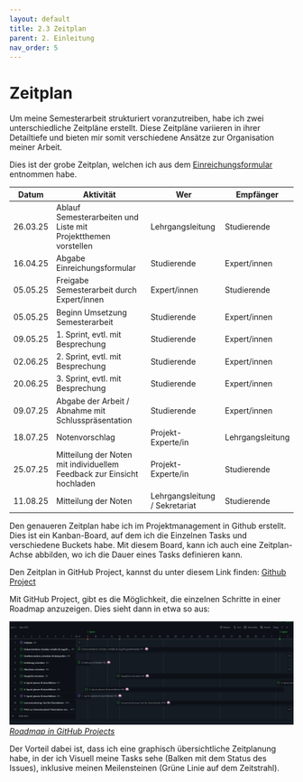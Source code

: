 ```yaml
---
layout: default
title: 2.3 Zeitplan
parent: 2. Einleitung
nav_order: 5
---
```

# Zeitplan

Um meine Semesterarbeit strukturiert voranzutreiben, habe ich zwei unterschiedliche Zeitpläne erstellt. Diese Zeitpläne variieren in ihrer Detailtiefe und bieten mir somit verschiedene Ansätze zur Organisation meiner Arbeit.

Dies ist der grobe Zeitplan, welchen ich aus dem [Einreichungsformular](../../ressources/docs/ITCNE24_Semesterarbeit_3_Einreichungsformular_Miguel_Schneider.pdf) entnommen habe. 

| Datum     | Aktivität                                                                 | Wer                        | Empfänger           |
|-----------|---------------------------------------------------------------------------|----------------------------|---------------------|
| 26.03.25  | Ablauf Semesterarbeiten und Liste mit Projektthemen vorstellen           | Lehrgangsleitung           | Studierende         |
| 16.04.25  | Abgabe Einreichungsformular                                              | Studierende                | Expert/innen        |
| 05.05.25  | Freigabe Semesterarbeit durch Expert/innen                               | Expert/innen               | Studierende         |
| 05.05.25  | Beginn Umsetzung Semesterarbeit                                          | Studierende                | Expert/innen        |
| 09.05.25  | 1. Sprint, evtl. mit Besprechung                                         | Studierende                | Expert/innen        |
| 02.06.25  | 2. Sprint, evtl. mit Besprechung                                         | Studierende                | Expert/innen        |
| 20.06.25  | 3. Sprint, evtl. mit Besprechung                                         | Studierende                | Expert/innen        |
| 09.07.25  | Abgabe der Arbeit / Abnahme mit Schlusspräsentation                      | Studierende                | Expert/innen        |
| 18.07.25  | Notenvorschlag                                                           | Projekt-Experte/in         | Lehrgangsleitung    |
| 25.07.25  | Mitteilung der Noten mit individuellem Feedback zur Einsicht hochladen  | Projekt-Experte/in         | Studierende         |
| 11.08.25  | Mitteilung der Noten                                                     | Lehrgangsleitung / Sekretariat | Studierende     |

Den genaueren Zeitplan habe ich im Projektmanagement in Github erstellt. 
Dies ist ein Kanban-Board, auf dem ich die Einzelnen Tasks und verschiedene Buckets habe. 
Mit diesem Board, kann ich auch eine Zeitplan-Achse abbilden, wo ich die Dauer eines Tasks definieren kann. 

Den Zeitplan in GitHub Project, kannst du unter diesem Link finden: <a href="https://github.com/users/Radball-Migi/projects/6" target="_blank">Github Project</a>

Mit GitHub Project, gibt es die Möglichkeit, die einzelnen Schritte in einer Roadmap anzuzeigen. 
Dies sieht dann in etwa so aus:

![Roadmap GitHub Project](../../ressources/images/roadmap_github-project.png)
[*Roadmap in GitHub Projects*](https://github.com/users/Radball-Migi/projects/6/views/4)

Der Vorteil dabei ist, dass ich eine graphisch übersichtliche Zeitplanung habe, in der ich Visuell meine Tasks sehe (Balken mit dem Status des Issues), inklusive meinen Meilensteinen (Grüne Linie auf dem Zeitstrahl). 